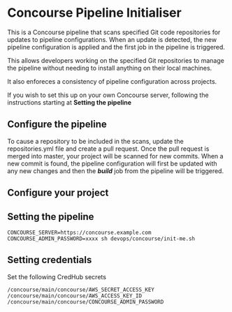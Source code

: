 # Concourse Pipeline Initialiser

This is a Concourse pipeline that scans specified Git code repositories for updates to pipeline configurations. When an update is detected, the new pipeline configuration is applied and the first job in the pipeline is triggered.

This allows developers working on the specified Git repositories to manage the pipeline without needing to install anything on their local machines.

It also enforeces a consistency of pipeline configuration across projects.

If you wish to set this up on your own Concourse server, following the instructions starting at **Setting the pipeline**

## Configure the pipeline

To cause a repository to be included in the scans, update the repositories.yml file and create a pull request. Once the pull request
is merged into master, your project will be scanned for new commits. When a new commit is found, the pipeline configuration will first
be updated with any new changes and then the ***build*** job from the pipeline will be triggered.

## Configure your project

## Setting the pipeline

    CONCOURSE_SERVER=https://concourse.example.com CONCOURSE_ADMIN_PASSWORD=xxxx sh devops/concourse/init-me.sh
  
## Setting credentials

Set the following CredHub secrets

    /concourse/main/concourse/AWS_SECRET_ACCESS_KEY
    /concourse/main/concourse/AWS_ACCESS_KEY_ID
    /concourse/main/concourse/CONCOURSE_ADMIN_PASSWORD

  


